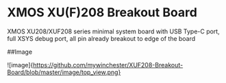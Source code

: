# XMOS XU(F)208 Breakout Board

XMOS XU208/XUF208 series minimal system board with USB Type-C port, full XSYS debug port, all pin already breakout to edge of the board

##Image

![image]{https://github.com/mywinchester/XUF208-Breakout-Board/blob/master/image/top_view.png}

